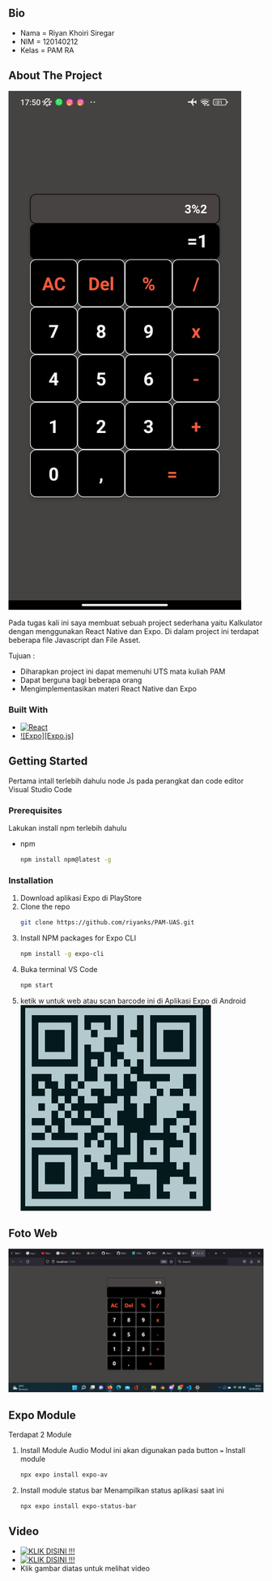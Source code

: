 ## Bio
* Nama = Riyan Khoiri Siregar
* NIM = 120140212
* Kelas = PAM RA

<!-- ABOUT THE PROJECT -->
## About The Project

![THIS IS MY FILE](https://github.com/riyanks/PAM-UAS/blob/master/assets/gambar.jpeg?raw=true)

Pada tugas kali ini saya membuat sebuah project sederhana yaitu Kalkulator dengan menggunakan React Native dan Expo. 
Di dalam project ini terdapat beberapa file Javascript dan File Asset.

Tujuan :
* Diharapkan project ini dapat memenuhi UTS mata kuliah PAM 
* Dapat berguna bagi beberapa orang 
* Mengimplementasikan materi React Native dan Expo



### Built With

* [![React][React.js]][React-url]
* [![Expo][Expo.js]][Expo-url]





<!-- GETTING STARTED -->
## Getting Started

Pertama intall terlebih dahulu node Js pada perangkat dan code editor Visual Studio Code

### Prerequisites

Lakukan install npm terlebih dahulu
* npm
  ```sh
  npm install npm@latest -g
  ```

### Installation

1. Download aplikasi Expo di PlayStore
2. Clone the repo
   ```sh
   git clone https://github.com/riyanks/PAM-UAS.git
   ```
3. Install NPM packages for Expo CLI
   ```sh
   npm install -g expo-cli
   ```
4. Buka terminal VS Code
   ```sh
   npm start
   ```
5. ketik w untuk web atau scan barcode ini di Aplikasi Expo di Android
  ![THIS IS MY FILE](https://github.com/riyanks/PAM-UAS/blob/master/assets/Screenshot%202022-10-16%20184229.png?raw=true)
 



<!-- USAGE EXAMPLES -->
## Foto Web
![THIS IS MY FILE](https://github.com/riyanks/PAM-UAS/blob/master/assets/Screenshot%20(939).png?raw=true)




<!-- ROADMAP -->
## Expo Module
Terdapat 2 Module
1. Install Module Audio 
    Modul ini akan digunakan pada button ``` = ```
    Install module
    ```sh
    npx expo install expo-av
   ```
    
2. Install module status bar
   Menampilkan status aplikasi saat ini
   ```sh
   npx expo install expo-status-bar
   ```
 
 ## Video
 * [![KLIK DISINI !!!](https://img.youtube.com/vi/kHmyfhgHuos/0.jpg)](https://youtu.be/kHmyfhgHuos)
 * [![KLIK DISINI !!!](https://img.youtube.com/vi/xagnsYOCJoM/0.jpg)](https://youtu.be/xagnsYOCJoM)
 * Klik gambar diatas untuk melihat video 
 
<!-- MARKDOWN LINKS & IMAGES -->
<!-- https://www.markdownguide.org/basic-syntax/#reference-style-links -->
[contributors-shield]: https://img.shields.io/github/contributors/othneildrew/Best-README-Template.svg?style=for-the-badge
[contributors-url]: https://github.com/othneildrew/Best-README-Template/graphs/contributors
[forks-shield]: https://img.shields.io/github/forks/othneildrew/Best-README-Template.svg?style=for-the-badge
[forks-url]: https://github.com/othneildrew/Best-README-Template/network/members
[stars-shield]: https://img.shields.io/github/stars/othneildrew/Best-README-Template.svg?style=for-the-badge
[stars-url]: https://github.com/othneildrew/Best-README-Template/stargazers
[issues-shield]: https://img.shields.io/github/issues/othneildrew/Best-README-Template.svg?style=for-the-badge
[issues-url]: https://github.com/othneildrew/Best-README-Template/issues
[license-shield]: https://img.shields.io/github/license/othneildrew/Best-README-Template.svg?style=for-the-badge
[license-url]: https://github.com/othneildrew/Best-README-Template/blob/master/LICENSE.txt
[linkedin-shield]: https://img.shields.io/badge/-LinkedIn-black.svg?style=for-the-badge&logo=linkedin&colorB=555
[linkedin-url]: https://linkedin.com/in/othneildrew
[product-screenshot]: images/screenshot.png
[Next.js]: https://img.shields.io/badge/next.js-000000?style=for-the-badge&logo=nextdotjs&logoColor=white
[Next-url]: https://nextjs.org/
[React.js]: https://img.shields.io/badge/React-20232A?style=for-the-badge&logo=react&logoColor=61DAFB
[React-url]: https://reactjs.org/
[Vue.js]: https://img.shields.io/badge/Vue.js-35495E?style=for-the-badge&logo=vuedotjs&logoColor=4FC08D
[Vue-url]: https://vuejs.org/
[Angular.io]: https://img.shields.io/badge/Angular-DD0031?style=for-the-badge&logo=angular&logoColor=white
[Angular-url]: https://angular.io/
[Svelte.dev]: https://img.shields.io/badge/Svelte-4A4A55?style=for-the-badge&logo=svelte&logoColor=FF3E00
[Svelte-url]: https://svelte.dev/
[Laravel.com]: https://img.shields.io/badge/Laravel-FF2D20?style=for-the-badge&logo=laravel&logoColor=white
[Laravel-url]: https://laravel.com
[Bootstrap.com]: https://img.shields.io/badge/Bootstrap-563D7C?style=for-the-badge&logo=bootstrap&logoColor=white
[Bootstrap-url]: https://getbootstrap.com
[JQuery.com]: https://img.shields.io/badge/jQuery-0769AD?style=for-the-badge&logo=jquery&logoColor=white
[JQuery-url]: https://jquery.com 
[Expo.img]: https://expo.dev/static/brand/all-logos.png
[Expo-url]: https://expo.dev
